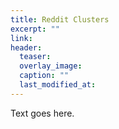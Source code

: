 ```yaml
---
title: Reddit Clusters
excerpt: ""
link:
header:
  teaser: 
  overlay_image: 
  caption: ""
  last_modified_at:
---
```


Text goes here.
